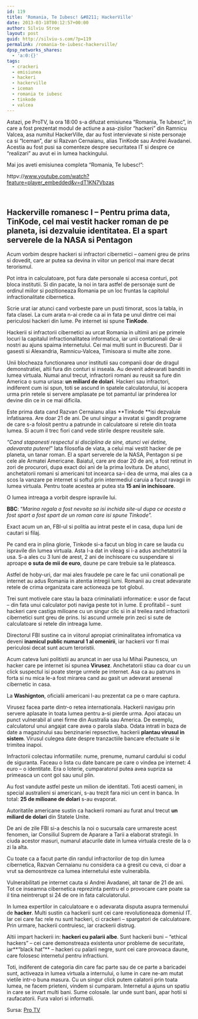 ```yaml
---
id: 119
title: 'Romania, Te Iubesc! &#8211; HackerVille'
date: 2013-03-18T00:12:57+00:00
author: Silviu Stroe
layout: post
guid: http://silviu-s.com/?p=119
permalink: /romania-te-iubesc-hackerville/
dpsp_networks_shares:
  - 'a:0:{}'
tags:
  - crackeri
  - emisiunea
  - hackeri
  - hackerville
  - iceman
  - romania te iubesc
  - tinkode
  - valcea
---
```

Astazi, pe ProTV, la ora 18:00 s-a difuzat emisiunea &#8220;Romania, Te Iubesc&#8221;, in care a fost prezentat modul de actiune a asa-zisilor &#8220;hackeri&#8221; din Ramnicu Valcea, asa numitul HackerVille, dar au fost intervievate si niste personaje ca si &#8220;Iceman&#8221;, dar si Razvan Cernaianu, alias TinKode sau Andrei Avadanei. Acestia au fost pusi sa comenteze despre securitatea IT si despre ce &#8220;realizari&#8221; au avut ei in lumea hackingului.

Mai jos aveti emisiunea completa &#8220;Romania, Te Iubesc!&#8221;:

httpv://www.youtube.com/watch?feature=player_embedded&v=dT1KN7Vbzas

&nbsp;

## Hackerville romanesc I &#8211; Pentru prima data, TinKode, cel mai vestit hacker roman de pe planeta, isi dezvaluie identitatea. El a spart serverele de la NASA si Pentagon

Acum vorbim despre hackeri si infractori cibernetici &#8211; oameni greu de prins si dovedit, care ar putea sa devina in viitor un pericol mai mare decat terorismul.

Pot intra in calculatoare, pot fura date personale si accesa conturi, pot bloca institutii. Si din pacate, la noi in tara astfel de personaje sunt de ordinul miilor si pozitioneaza Romania pe un loc fruntas la capitolul infractionalitate cibernetica.

Scrie urat iar atunci cand vorbeste pare un pusti timorat, scos la tabla, in fata clasei. La cum arata n-ai crede ca ai in fata pe unul dintre cei mai periculosi hackeri din lume. Pe internet isi spune **TinKode**.

Hackerii si infractorii cibernetici au urcat Romania in ultimii ani pe primele locuri la capitalul infractionalitatea informatica, iar unii contationali de-ai nostri au ajuns spaima internetului. Cei mai multi sunt in Bucuresti. Dar ii gasesti si Alexandria, Ramnicu-Valcea, Timisoara si multe alte zone.

Unii blocheaza functionarea unor institutii sau companii doar de dragul demonstratiei, altii fura din conturi si inseala. Au devenit adevarati banditi in lumea virtuala. Numai anul trecut, infractorii romani au reusit sa fure din America o suma uriasa: **un miliard de dolari**. Hackeri sau infractori, indiferent cum isi spun, toti se ascund in spatele calculatorului, isi acopera urma prin retele si servere amplasate pe tot pamantul iar prinderea lor devine din ce in ce mai dificila.

Este prima data cand Razvan Cernaianu alias **Tinkode **isi dezvaluie infatisarea. Are doar 21 de ani. De unul singur a invatat si gandit programe de care s-a folosit pentru a patrunde in calculatoare si retele din toata lumea. Si acum il trec fiori cand vede stirile despre reusitele sale.

_&#8220;Cand stapanesti respectul si disciplina de sine, atunci vei detine, adevarata putere!_&#8221; Iata filosofia de viata, a celui mai vestit hacker de pe planeta, un tanar roman. El a spart serverele de la NASA, Pentagon si pe cele ale Armatei Americane. Baiatul, care are doar 20 de ani, a fost retinut in zori de procurori, dupa exact doi ani de la prima lovitura. De atunci, anchetatorii romani si americani tot incearca sa-i dea de urma, mai ales ca a scos la vanzare pe internet si softul prin intermediul caruia a facut ravagii in lumea virtuala. Pentru toate acestea ar putea sta **15 ani in inchisoare**.

O lumea intreaga a vorbit despre ispravile lui.

**BBC**: &#8220;_Marina regala a fost nevoita sa isi inchida site-ul dupa ce acesta a fost spart a fost spart de un roman care isi spune Tinkode&#8221;._

Exact acum un an, FBI-ul si politia au intrat peste el in casa, dupa luni de cautari si filaj.

Pe cand era in plina glorie, Tinkode si-a facut un blog in care se lauda cu ispravile din lumea virtuala. Asta l-a dat in vileag si i-a adus anchetatorii la usa. S-a ales cu 3 luni de arest, 2 ani de inchisoare cu suspendare si aproape **o suta de mii de euro**, daune pe care trebuie sa le plateasca.

Astfel de hoby-uri, dar mai ales fraudele pe care le fac unii conationali pe internet au adus Romania in atentia intregii lumi. Romanii au creat adevarate retele de crima organizata care actioneaza pe tot globul.

Trei sunt motivele care stau la baza criminaliatii informatice: e usor de facut &#8211; din fata unui calculator poti naviga peste tot in lume. E profitabil &#8211; sunt hackeri care castiga milioane cu un singur clic si in al treilea rand infractorii cibernetici sunt greu de prins. Isi ascund urmele prin zeci si sute de calculatoare si retele din intreaga lume.

Directorul FBI sustine ca in viitorul apropiat criminalitatea infromatica va deveni **inamicul public numarul 1 al omenirii**, iar hackerii vor fi mai periculosi decat sunt acum teroristii.

Acum cateva luni politistii au aruncat in aer usa lui Mihai Paunescu, un hacker care pe internet isi spunea **Virusez**. Anchetatorii stiau ca doar cu un click suspectul isi poate sterge urmele pe internet. Asa ca au patruns in forta si nu mica le-a fost mirarea cand au gasit un adevarat aresenal cibernetic in casa.

La **Washignton**, oficialii americani l-au prezentat ca pe o mare captura.

Virusez facea parte dintr-o retea internationala. Hackerii navigau prin servere aplasate in toata lumea pentru a-si pierde urma. Apoi atacau un punct vulnerabil al unei firme din Australia sau America. De exemplu, calculatorul unui angajat care avea o parola slaba. Odata intrati in baza de date a magazinului sau benzinariei repsective, hackerii **plantau virusul in sistem**. Virusul culegea date despre tranzactiile bancare efectuate si le trimitea inapoi.

Infractorii colectau informatiile: nume, prenume, numarul cardului si codul de siguranta. Faceau o lista cu date bancare pe care o vindea pe internet: 4 euro &#8211; o identitate. Era o loterie, cumparatorul putea avea supriza sa primeasca un cont gol sau unul plin.

Au fost vandute astfel peste un milion de identitati. Toti acesti oameni, in special australieni si americani, s-au trezit fara nici un cent in banca. In total: **25 de milioane de dolari** s-au evaporat.

Autoritatile americane sustin ca hackerii romani au furat anul trecut **un miliard de dolari** din Statele Unite.

De ani de zile FBI si-a deschis la noi o sucursala care urmareste acest fenomen, iar Consiliul Suprem de Aparare a Tarii a elaborat strategii. In ciuda acestor masuri, numarul atacurile date in lumea virtuala creste de la o zi la alta.

Cu toate ca a facut parte din randul infractorilor de top din lumea cibernetica, Razvan Cernaianu nu considera ca a gresit cu ceva, ci doar a vrut sa demosntreze ca lumea internetului este vulnerabila.

Vulnerabilitati pe internet cauta si Andrei Avadanei, alt tanar de 21 de ani. Tot ce inseamna cibernetica reprezinta pentru el o provocare care poate sa il tina neintrerupt si 24 de ore in fata calculatorului.

In lumea expertilor in calculatoare e o adevarata disputa asupra termenului de **hacker**. Multi sustin ca hackerii sunt cei care revolutioneaza domeniul IT. Iar cei care fac rele nu sunt hackeri, ci crackeri &#8211; spargatori de calculatoare. Prin urmare, hackerii contruiesc, iar crackerii distrug.

Altii impart hackerii in: **hackeri cu palarii albe**. Sunt hackerii buni &#8211; &#8220;ethical hackers&#8221; &#8211; cei care demonstreaza existenta unor probleme de securitate, iar**&#8220;black hat&#8221;** &#8211; hackeri cu palarii negre, sunt cei care provoaca daune, care folosesc internetul pentru infractiuni.

Toti, indiferent de categoria din care fac parte sau de ce parte a baricadei sunt, activeaza in lumea virtuala a internului, o lume in care ne-am mutat vietile intr-o buna masura. Cu un singur click putem calatorii prin toata lumea, ne facem prieteni, vindem si cumparam. Internetul a ajuns un spatiu in care se invart multi bani. Sume colosale. Iar unde sunt bani, apar hotii si raufacatorii. Fura valori si informatii.

<div>
  Sursa: <a href="http://www.protv.ro/" target="_blank">Pro TV</a>
</div>